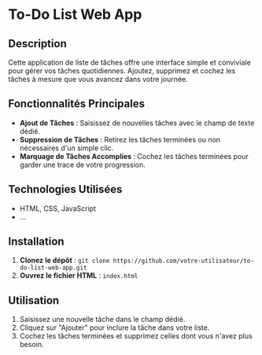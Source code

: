 # To-Do List Web App


## Description

Cette application de liste de tâches offre une interface simple et conviviale pour gérer vos tâches quotidiennes. Ajoutez, supprimez et cochez les tâches à mesure que vous avancez dans votre journée.


## Fonctionnalités Principales

- **Ajout de Tâches** : Saisissez de nouvelles tâches avec le champ de texte dédié.
- **Suppression de Tâches** : Retirez les tâches terminées ou non nécessaires d'un simple clic.
- **Marquage de Tâches Accomplies** : Cochez les tâches terminées pour garder une trace de votre progression.

## Technologies Utilisées

- HTML, CSS, JavaScript
- ...

## Installation

1. **Clonez le dépôt** : `git clone https://github.com/votre-utilisateur/to-do-list-web-app.git`
2. **Ouvrez le fichier HTML** : `index.html`

## Utilisation

1. Saisissez une nouvelle tâche dans le champ dédié.
2. Cliquez sur "Ajouter" pour inclure la tâche dans votre liste.
3. Cochez les tâches terminées et supprimez celles dont vous n'avez plus besoin.


